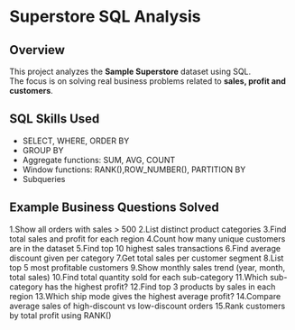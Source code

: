 # Superstore SQL Analysis

## Overview
This project analyzes the **Sample Superstore** dataset using SQL.  
The focus is on solving real business problems related to **sales, profit and customers**.

## SQL Skills Used
- SELECT, WHERE, ORDER BY
- GROUP BY
- Aggregate functions: SUM, AVG, COUNT
- Window functions: RANK(),ROW_NUMBER(), PARTITION BY
- Subqueries

## Example Business Questions Solved
1.Show all orders with sales > 500
2.List distinct product categories
3.Find total sales and profit for each region
4.Count how many unique customers are in the dataset
5.Find top 10 highest sales transactions
6.Find average discount given per category
7.Get total sales per customer segment
8.List top 5 most profitable customers
9.Show monthly sales trend (year, month, total sales)
10.Find total quantity sold for each sub-category
11.Which  sub-category has the highest profit?
12.Find top 3 products by sales in each region
13.Which ship mode gives the highest average profit?
14.Compare average sales of high-discount vs low-discount orders
15.Rank customers by total profit using RANK()




